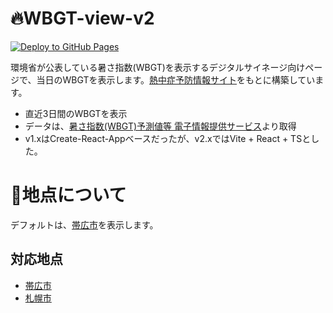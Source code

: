 # 🔥WBGT-view-v2
[![Deploy to GitHub Pages](https://github.com/shinyanakashima/WBGT-view-v2/actions/workflows/deploy-ghpages.yml/badge.svg)](https://github.com/shinyanakashima/WBGT-view-v2/actions/workflows/deploy-ghpages.yml)

環境省が公表している暑さ指数(WBGT)を表示するデジタルサイネージ向けページで、当日のWBGTを表示します。[熱中症予防情報サイト](https://www.wbgt.env.go.jp/wbgt.php)をもとに構築しています。

- 直近3日間のWBGTを表示
- データは、[暑さ指数(WBGT)予測値等 電子情報提供サービス](https://www.wbgt.env.go.jp/data_service.php)より取得
- v1.xはCreate-React-Appベースだったが、v2.xではVite + React + TSとした。

# 📌地点について
デフォルトは、[帯広市](https://www.wbgt.env.go.jp/graph_ref_td.php?region=01&prefecture=20&point=20432)を表示します。

## 対応地点
- [帯広市](https://www.wbgt.env.go.jp/graph_ref_td.php?region=01&prefecture=20&point=20432)
- [札幌市](https://www.wbgt.env.go.jp/graph_ref_td.php?region=01&prefecture=14&point=14163)
